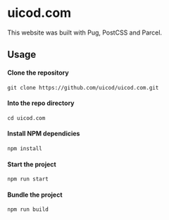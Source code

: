 # uicod.com
This website was built with Pug, PostCSS and Parcel.

## Usage
#### Clone the repository
`git clone https://github.com/uicod/uicod.com.git`

#### Into the repo directory
`cd uicod.com`

#### Install NPM dependicies
`npm install`

#### Start the project
`npm run start`

#### Bundle the project
`npm run build`
